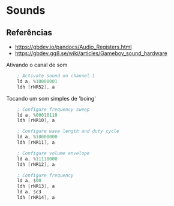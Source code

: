 # Sounds

## Referências

- https://gbdev.io/pandocs/Audio_Registers.html
- https://gbdev.gg8.se/wiki/articles/Gameboy_sound_hardware

Ativando o canal de som

```asm
    ; Activate sound on channel 1
    ld a, %10000001
    ldh [rNR52], a
```

Tocando um som simples de 'boing'

```asm
    ; Configure frequency sweep
    ld a, %00010110
    ldh [rNR10], a

    ; Configure wave length and duty cycle
    ld a, %10000000
    ldh [rNR11], a

    ; Configure volume envelope
    ld a, %11110000
    ldh [rNR12], a

    ; Configure frequency
    ld a, $00
    ldh [rNR13], a
    ld a, $c3
    ldh [rNR14], a
```
